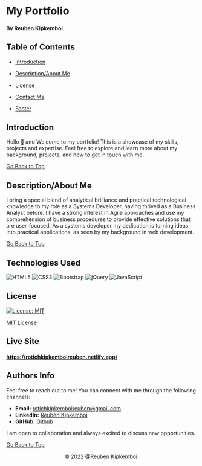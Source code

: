 # My Portfolio

#### By Reuben Kipkemboi

## Table of Contents
- [Introduction](#introduction)
- [Description/About Me](#descriptionabout-me)
- [License](#license)

- [Contact Me](#authors-info)
- [Footer](#footer)


## Introduction

Hello 
:wave: 
and Welcome to my portfolio! This is a showcase of my skills, projects and expertise. Feel free to explore and learn more about my background, projects, and how to get in touch with me.

[Go Back to Top](#my-portfolio)


## Description/About Me

I bring a special blend of analytical brilliance and practical technological knowledge to my role as a Systems Developer, having
thrived as a Business Analyst before. I have a strong interest in Agile approaches and use my comprehension of business
procedures to provide effective solutions that are user-focused. As a systems developer my dedication is turning ideas into
practical applications, as seen by my background in web development.

[Go Back to Top](#my-portfolio)



## Technologies Used

![HTML5](https://img.shields.io/badge/html5-%23E34F26.svg?style=for-the-badge&logo=html5&logoColor=white)
![CSS3](https://img.shields.io/badge/css3-%231572B6.svg?style=for-the-badge&logo=css3&logoColor=white)
![Bootstrap](https://img.shields.io/badge/bootstrap-%23563D7C.svg?style=for-the-badge&logo=bootstrap&logoColor=white)
![jQuery](https://img.shields.io/badge/jquery-%230769AD.svg?style=for-the-badge&logo=jquery&logoColor=white)
![JavaScript](https://img.shields.io/badge/javascript-%23323330.svg?style=for-the-badge&logo=javascript&logoColor=%23F7DF1E)



## License
[![License: MIT](https://img.shields.io/badge/License-MIT-yellow.svg)](https://opensource.org/licenses/MIT)

[MIT License](LICENSE)

## Live Site

#### https://rotichkipkemboireuben.netlify.app/

## Authors Info

Feel free to reach out to me! You can connect with me through the following channels:

- **Email:** rotichkipkemboireuben@gmail.com
- **LinkedIn:** [Reuben Kipkemboi](#www.linkedin.com/in/reuben-kipkemboi)
- **GitHub:** [Github](#https://github.com/Reuben-Kipkemboi)

I am open to collaboration and always excited to discuss new opportunities.

[Go Back to Top](#my-portfolio)


<p align = "center">
    &copy; 2022 @Reuben Kipkemboi.
</p>




